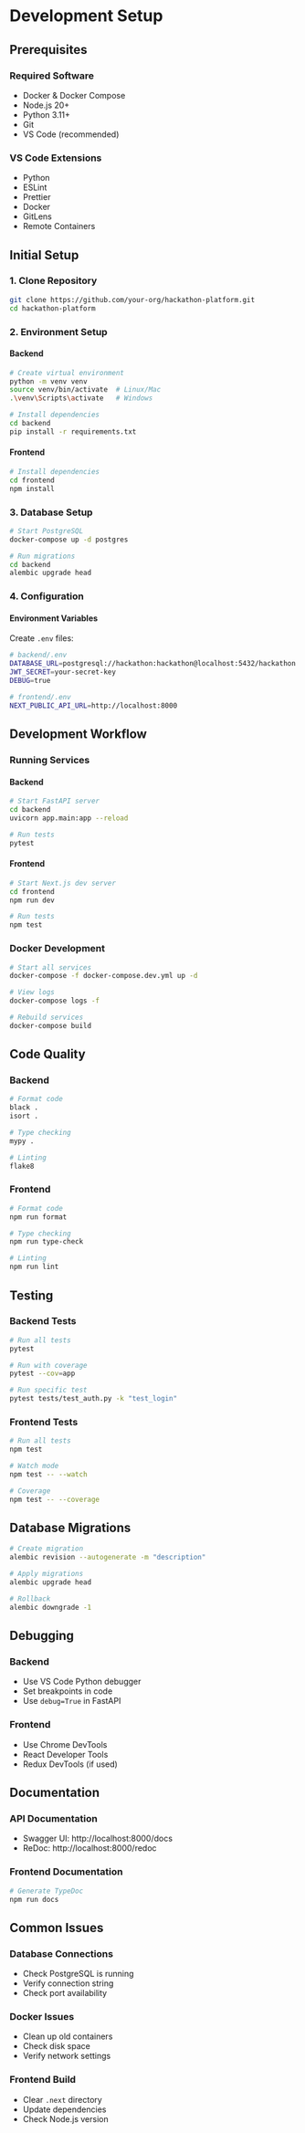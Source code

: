 # Development Setup

## Prerequisites

### Required Software
- Docker & Docker Compose
- Node.js 20+
- Python 3.11+
- Git
- VS Code (recommended)

### VS Code Extensions
- Python
- ESLint
- Prettier
- Docker
- GitLens
- Remote Containers

## Initial Setup

### 1. Clone Repository
```bash
git clone https://github.com/your-org/hackathon-platform.git
cd hackathon-platform
```

### 2. Environment Setup

#### Backend
```bash
# Create virtual environment
python -m venv venv
source venv/bin/activate  # Linux/Mac
.\venv\Scripts\activate   # Windows

# Install dependencies
cd backend
pip install -r requirements.txt
```

#### Frontend
```bash
# Install dependencies
cd frontend
npm install
```

### 3. Database Setup
```bash
# Start PostgreSQL
docker-compose up -d postgres

# Run migrations
cd backend
alembic upgrade head
```

### 4. Configuration

#### Environment Variables
Create `.env` files:

```bash
# backend/.env
DATABASE_URL=postgresql://hackathon:hackathon@localhost:5432/hackathon
JWT_SECRET=your-secret-key
DEBUG=true

# frontend/.env
NEXT_PUBLIC_API_URL=http://localhost:8000
```

## Development Workflow

### Running Services

#### Backend
```bash
# Start FastAPI server
cd backend
uvicorn app.main:app --reload

# Run tests
pytest
```

#### Frontend
```bash
# Start Next.js dev server
cd frontend
npm run dev

# Run tests
npm test
```

### Docker Development

```bash
# Start all services
docker-compose -f docker-compose.dev.yml up -d

# View logs
docker-compose logs -f

# Rebuild services
docker-compose build
```

## Code Quality

### Backend
```bash
# Format code
black .
isort .

# Type checking
mypy .

# Linting
flake8
```

### Frontend
```bash
# Format code
npm run format

# Type checking
npm run type-check

# Linting
npm run lint
```

## Testing

### Backend Tests
```bash
# Run all tests
pytest

# Run with coverage
pytest --cov=app

# Run specific test
pytest tests/test_auth.py -k "test_login"
```

### Frontend Tests
```bash
# Run all tests
npm test

# Watch mode
npm test -- --watch

# Coverage
npm test -- --coverage
```

## Database Migrations

```bash
# Create migration
alembic revision --autogenerate -m "description"

# Apply migrations
alembic upgrade head

# Rollback
alembic downgrade -1
```

## Debugging

### Backend
- Use VS Code Python debugger
- Set breakpoints in code
- Use `debug=True` in FastAPI

### Frontend
- Use Chrome DevTools
- React Developer Tools
- Redux DevTools (if used)

## Documentation

### API Documentation
- Swagger UI: http://localhost:8000/docs
- ReDoc: http://localhost:8000/redoc

### Frontend Documentation
```bash
# Generate TypeDoc
npm run docs
```

## Common Issues

### Database Connections
- Check PostgreSQL is running
- Verify connection string
- Check port availability

### Docker Issues
- Clean up old containers
- Check disk space
- Verify network settings

### Frontend Build
- Clear `.next` directory
- Update dependencies
- Check Node.js version
